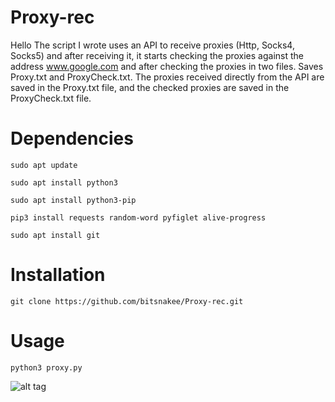 # Proxy-rec
Hello
The script I wrote uses an API to receive proxies (Http, Socks4, Socks5) and after receiving it, it starts checking the proxies against the address www.google.com and after checking the proxies in two files. Saves Proxy.txt and ProxyCheck.txt. The proxies received directly from the API are saved in the Proxy.txt file, and the checked proxies are saved in the ProxyCheck.txt file.

# Dependencies
```
sudo apt update
```
```
sudo apt install python3
```
```
sudo apt install python3-pip
```
```
pip3 install requests random-word pyfiglet alive-progress
```
```
sudo apt install git
```
# Installation
```
git clone https://github.com/bitsnakee/Proxy-rec.git
```
# Usage
```
python3 proxy.py
```

![alt tag](https://upload.wikimedia.org/wikipedia/commons/thumb/0/0a/Python.svg/2048px-Python.svg.png2aee4a69-bc11-45b9-ab4f-af33ed69698e4dde9cda4fc0/bfea2470-f74d-4464-b525-e478b8f5278f)













